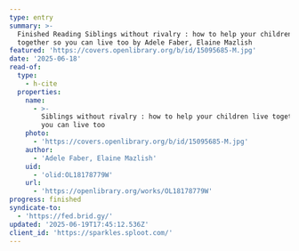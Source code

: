 ```yaml
---
type: entry
summary: >-
  Finished Reading Siblings without rivalry : how to help your children live
  together so you can live too by Adele Faber, Elaine Mazlish
featured: 'https://covers.openlibrary.org/b/id/15095685-M.jpg'
date: '2025-06-18'
read-of:
  type:
    - h-cite
  properties:
    name:
      - >-
        Siblings without rivalry : how to help your children live together so
        you can live too
    photo:
      - 'https://covers.openlibrary.org/b/id/15095685-M.jpg'
    author:
      - 'Adele Faber, Elaine Mazlish'
    uid:
      - 'olid:OL18178779W'
    url:
      - 'https://openlibrary.org/works/OL18178779W'
progress: finished
syndicate-to:
  - 'https://fed.brid.gy/'
updated: '2025-06-19T17:45:12.536Z'
client_id: 'https://sparkles.sploot.com/'
---
```


